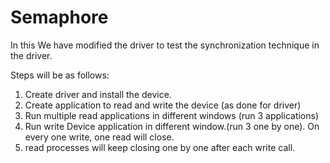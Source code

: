 # Semaphore

In this We have modified the driver to test the synchronization technique in the driver.

Steps will be as follows:

1. Create driver and install the device.
2. Create application to read and write the device (as done for driver)
3. Run multiple read applications in different windows (run 3 applications)
4. Run write Device application in different window.(run 3 one by one). On every one write, one read will close.
5. read processes will keep closing one by one after each write call. 